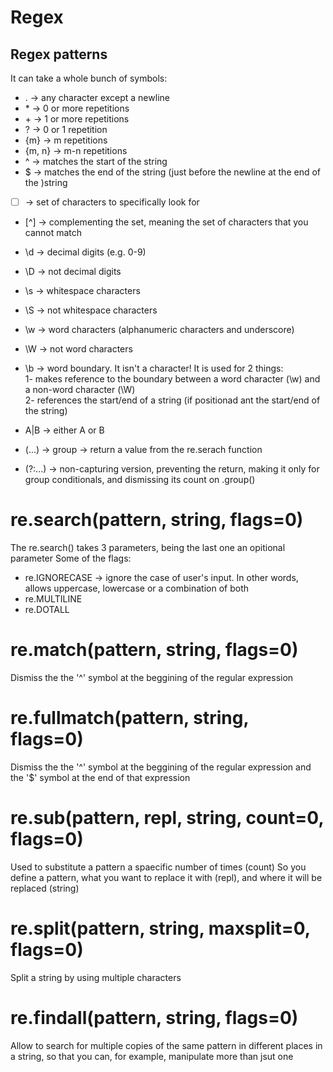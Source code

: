 # Regex

## Regex patterns
It can take a whole bunch of symbols:

- . → any character except a newline
- \* → 0 or more repetitions
- \+ → 1 or more repetitions
- ? → 0 or 1 repetition
- {m} → m repetitions
- {m, n} → m-n repetitions
- ^ → matches the start of the string
- $ → matches the end of the string (just before the newline at the end of the )string
- [ ] → set of characters to specifically look for
- [^] → complementing the set, meaning the set of characters that you cannot match


- \d → decimal digits (e.g. 0-9)
- \D → not decimal digits
- \s → whitespace characters
- \S → not whitespace characters
- \w → word characters (alphanumeric characters and underscore)
- \W → not word characters


- \b → word boundary. It isn't a character! It is used for 2 things:  
    1- makes reference to the boundary between a word character (\w) and a non-word character (\W)  
    2- references the start/end of a string (if positionad ant the start/end of the string)


- A|B → either A or B
- (...) → group → return a value from the re.serach function
- (?:...) → non-capturing version, preventing the return, making it only for group conditionals, and dismissing its count on .group()


# re.search(pattern, string, flags=0)
The re.search() takes 3 parameters, being the last one an opitional parameter
Some of the flags:
- re.IGNORECASE → ignore the case of user's input. In other words, allows uppercase, lowercase or a combination of both
- re.MULTILINE
- re.DOTALL


# re.match(pattern, string, flags=0)
Dismiss the the '^' symbol at the beggining of the regular expression


# re.fullmatch(pattern, string, flags=0)
Dismiss the the '^' symbol at the beggining of the regular expression and the '$' symbol at the end of that expression


# re.sub(pattern, repl, string, count=0, flags=0)
Used to substitute a pattern a spaecific number of times (count)
So you define a pattern, what you want to replace it with (repl), and where it will be replaced (string)


# re.split(pattern, string, maxsplit=0, flags=0)
Split a string by using multiple characters


# re.findall(pattern, string, flags=0)
Allow to search for multiple copies of the same pattern in different places in a string, so that you can, for example, manipulate more than jsut one